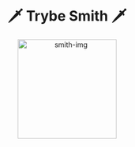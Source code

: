 <h1 align="center">🗡️  Trybe Smith  🗡️</h1>

<div align='center'>
<img width='200' alt="smith-img" src="./smith.jpg">
</div>
